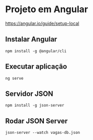# Projeto em Angular

https://angular.io/guide/setup-local

## Instalar Angular

`npm install -g @angular/cli`

## Executar aplicação

`ng serve`

## Servidor JSON

`npm install -g json-server`

## Rodar JSON Server

`json-server --watch vagas-db.json`
